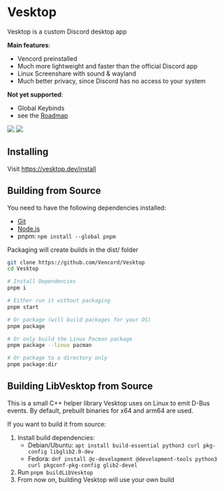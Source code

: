 # Vesktop

Vesktop is a custom Discord desktop app

**Main features**:
- Vencord preinstalled
- Much more lightweight and faster than the official Discord app
- Linux Screenshare with sound & wayland
- Much better privacy, since Discord has no access to your system

**Not yet supported**:
- Global Keybinds
- see the [Roadmap](https://github.com/Vencord/Vesktop/issues/324)

![](https://github.com/Vencord/Vesktop/assets/45497981/8608a899-96a9-4027-9725-2cb02ba189fd)
![](https://github.com/Vencord/Vesktop/assets/45497981/8701e5de-52c4-4346-a990-719cb971642e)

## Installing

Visit https://vesktop.dev/install

## Building from Source

You need to have the following dependencies installed:
- [Git](https://git-scm.com/downloads)
- [Node.js](https://nodejs.org/en/download)
- pnpm: `npm install --global pnpm`

Packaging will create builds in the dist/ folder

```sh
git clone https://github.com/Vencord/Vesktop
cd Vesktop

# Install Dependencies
pnpm i

# Either run it without packaging
pnpm start

# Or package (will build packages for your OS)
pnpm package

# Or only build the Linux Pacman package
pnpm package --linux pacman

# Or package to a directory only
pnpm package:dir
```

## Building LibVesktop from Source

This is a small C++ helper library Vesktop uses on Linux to emit D-Bus events. By default, prebuilt binaries for x64 and arm64 are used.

If you want to build it from source:
1. Install build dependencies:
    - Debian/Ubuntu: `apt install build-essential python3 curl pkg-config libglib2.0-dev`
    - Fedora: `dnf install @c-development @development-tools python3 curl pkgconf-pkg-config glib2-devel`
2. Run `pnpm buildLibVesktop`
3. From now on, building Vesktop will use your own build